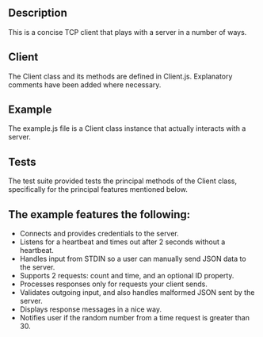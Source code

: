 ## Description
This is a concise TCP client that plays with a server in a number of ways.
## Client
The Client class and its methods are defined in Client.js. Explanatory comments have been added where necessary. 
## Example
The example.js file is a Client class instance that actually interacts with a server. 
## Tests
The test suite provided tests the principal methods of the Client class, specifically for the principal features mentioned below. 
## The example features the following:
* Connects and provides credentials to the server.
* Listens for a heartbeat and times out after 2 seconds without a heartbeat.
* Handles input from STDIN so a user can manually send JSON data to the server.
* Supports 2 requests: count and time, and an optional ID property. 
* Processes responses only for requests your client sends.
* Validates outgoing input, and also handles malformed JSON sent by the server.
* Displays response messages in a nice way.
* Notifies user if the random number from a time request is greater than 30.

